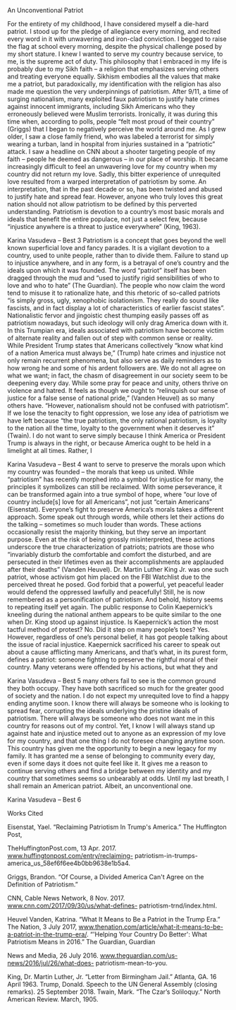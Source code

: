 


An Unconventional Patriot

For the entirety of my childhood, I have considered myself a die-hard patriot. I stood up
for the pledge of allegiance every morning, and recited every word in it with unwavering and
iron-clad conviction. I begged to raise the flag at school every morning, despite the physical
challenge posed by my short stature. I knew I wanted to serve my country because service, to
me, is the supreme act of duty. This philosophy that I embraced in my life is probably due to my
Sikh faith – a religion that emphasizes serving others and treating everyone equally. Sikhism
embodies all the values that make me a patriot, but paradoxically, my identification with the
religion has also made me question the very underpinnings of patriotism. After 9/11, a time of
surging nationalism, many exploited faux patriotism to justify hate crimes against innocent
immigrants, including Sikh Americans who they erroneously believed were Muslim terrorists.
Ironically, it was during this time when, according to polls, people “felt most proud of their
country” (Griggs) that I began to negatively perceive the world around me. As I grew older, I
saw a close family friend, who was labeled a terrorist for simply wearing a turban, land in
hospital from injuries sustained in a “patriotic” attack. I saw a headline on CNN about a shooter
targeting people of my faith – people he deemed as dangerous – in our place of worship. It
became increasingly difficult to feel an unwavering love for my country when my country did
not return my love. Sadly, this bitter experience of unrequited love resulted from a warped
interpretation of patriotism by some. An interpretation, that in the past decade or so, has been
twisted and abused to justify hate and spread fear. However, anyone who truly loves this great
nation should not allow patriotism to be defined by this perverted understanding. Patriotism is
devotion to a country’s most basic morals and ideals that benefit the entire populace, not just a
select few, because “injustice anywhere is a threat to justice everywhere” (King, 1963).

Karina Vasudeva – Best 3
Patriotism is a concept that goes beyond the well known superficial love and fancy parades. It is
a vigilant devotion to a country, used to unite people, rather than to divide them. Failure to stand
up to injustice anywhere, and in any form, is a betrayal of one’s country and the ideals upon
which it was founded.
The word “patriot” itself has been dragged through the mud and “used to justify rigid
sensibilities of who to love and who to hate” (The Guardian). The people who now claim the
word tend to misuse it to rationalize hate, and this rhetoric of so-called patriots “is simply gross,
ugly, xenophobic isolationism. They really do sound like fascists, and in fact display a lot of
characteristics of earlier fascist states”. Nationalistic fervor and jingoistic chest thumping easily
passes off as patriotism nowadays, but such ideology will only drag America down with it. In
this Trumpian era, ideals associated with patriotism have become victim of alternate reality and
fallen out of step with common sense or reality. While President Trump states that Americans
collectively “know what kind of a nation America must always be,” (Trump) hate crimes and
injustice not only remain recurrent phenomena, but also serve as daily reminders as to how
wrong he and some of his ardent followers are. We do not all agree on what we want; in fact, the
chasm of disagreement in our society seem to be deepening every day. While some pray for
peace and unity, others thrive on violence and hatred. It feels as though we ought to “relinquish
our sense of justice for a false sense of national pride,” (Vanden Heuvel) as so many others have.
“However, nationalism should not be confused with patriotism”. If we lose the tenacity to fight
oppression, we lose any idea of patriotism we have left because “the true patriotism, the only
rational patriotism, is loyalty to the nation all the time, loyalty to the government when it
deserves it” (Twain). I do not want to serve simply because I think America or President Trump
is always in the right, or because America ought to be held in a limelight at all times. Rather, I

Karina Vasudeva – Best 4
want to serve to preserve the morals upon which my country was founded – the morals that keep
us united. While “patriotism” has recently morphed into a symbol for injustice for many, the
principles it symbolizes can still be reclaimed. With some perseverance, it can be transformed
again into a true symbol of hope, where “our love of country include[s] love for all Americans”,
not just “certain Americans” (Eisenstat).
Everyone’s fight to preserve America’s morals takes a different approach. Some speak
out through words, while others let their actions do the talking – sometimes so much louder than
words. These actions occasionally resist the majority thinking, but they serve an important
purpose. Even at the risk of being grossly misinterpreted, these actions underscore the true
characterization of patriots; patriots are those who “invariably disturb the comfortable and
comfort the disturbed, and are persecuted in their lifetimes even as their accomplishments are
applauded after their deaths” (Vanden Heuvel). Dr. Martin Luther King Jr. was one such patriot,
whose activism got him placed on the FBI Watchlist due to the perceived threat he posed. God
forbid that a powerful, yet peaceful leader would defend the oppressed lawfully and peacefully!
Still, he is now remembered as a personification of patriotism. And behold, history seems to
repeating itself yet again. The public response to Colin Kaepernick’s kneeling during the national
anthem appears to be quite similar to the one when Dr. King stood up against injustice. Is
Kaepernick’s action the most tactful method of protest? No. Did it step on many people’s toes?
Yes. However, regardless of one’s personal belief, it has got people talking about the issue of
racial injustice. Kaepernick sacrificed his career to speak out about a cause afflicting many
Americans, and that’s what, in its purest form, defines a patriot: someone fighting to preserve the
rightful moral of their country. Many veterans were offended by his actions, but what they and

Karina Vasudeva – Best 5
many others fail to see is the common ground they both occupy. They have both sacrificed so
much for the greater good of society and the nation.
I do not expect my unrequited love to find a happy ending anytime soon. I know there
will always be someone who is looking to spread fear, corrupting the ideals underlying the
pristine ideals of patriotism. There will always be someone who does not want me in this country
for reasons out of my control. Yet, I know I will always stand up against hate and injustice meted
out to anyone as an expression of my love for my country, and that one thing I do not foresee
changing anytime soon. This country has given me the opportunity to begin a new legacy for my
family. It has granted me a sense of belonging to community every day, even if some days it
does not quite feel like it. It gives me a reason to continue serving others and find a bridge
between my identity and my country that sometimes seems so unbearably at odds. Until my last
breath, I shall remain an American patriot. Albeit, an unconventional one.

Karina Vasudeva – Best 6

Works Cited

Eisenstat, Yael. “Reclaiming Patriotism In Trump's America.” The Huffington Post,

TheHuffingtonPost.com, 13 Apr. 2017. www.huffingtonpost.com/entry/reclaiming-
patriotism-in-trumps-america_us_58ef6f6ee4b0bb9638e1b5a4.

Griggs, Brandon. “Of Course, a Divided America Can't Agree on the Definition of Patriotism.”

CNN, Cable News Network, 8 Nov. 2017. www.cnn.com/2017/09/30/us/what-defines-
patriotism-trnd/index.html.

Heuvel Vanden, Katrina. “What It Means to Be a Patriot in the Trump Era.” The Nation, 3 July
2017, www.thenation.com/article/what-it-means-to-be-a-patriot-in-the-trump-era/.
“'Helping Your Country Do Better': What Patriotism Means in 2016.” The Guardian, Guardian

News and Media, 26 July 2016. www.theguardian.com/us-news/2016/jul/26/what-does-
patriotism-mean-to-you.

King, Dr. Martin Luther, Jr. “Letter from Birmingham Jail.” Atlanta, GA. 16 April 1963.
Trump, Donald. Speech to the UN General Assembly (closing remarks). 25 September 2018.
Twain, Mark. “The Czar’s Soliloquy.” North American Review. March, 1905.
